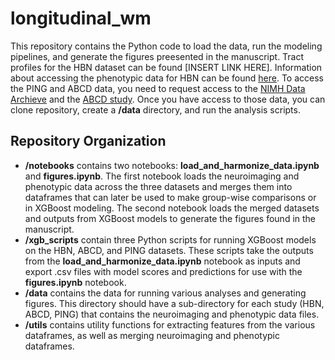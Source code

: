 # longitudinal_wm

This repository contains the Python code to load the data, run the modeling pipelines, and generate the figures preesented in the manuscript. Tract profiles for the HBN dataset can be found [INSERT LINK HERE]. Information about accessing the phenotypic data for HBN can be found [here](http://fcon_1000.projects.nitrc.org/indi/cmi_healthy_brain_network/Pheno_Access.html). To access the PING and ABCD data, you need to request access to the [NIMH Data Archieve](https://nda.nih.gov/get/access-data.html) and the [ABCD study](https://nda.nih.gov/abcd). Once you have access to those data, you can clone repository, create a **/data** directory, and run the analysis scripts. 

## Repository Organization

* **/notebooks** contains two notebooks: **load_and_harmonize_data.ipynb** and **figures.ipynb**. The first notebook loads the neuroimaging and phenotypic data across the three datasets and merges them into dataframes that can later be used to make group-wise comparisons or in XGBoost modeling. The second notebook loads the merged datasets and outputs from XGBoost models to generate the figures found in the manuscript.  
* **/xgb_scripts** contain three Python scripts for running XGBoost models on the HBN, ABCD, and PING datasets. These scripts take the outputs from the **load_and_harmonize_data.ipynb** notebook as inputs and export .csv files with model scores and predictions for use with the **figures.ipynb** notebook.
* **/data** contains the data for running various analyses and generating figures. This directory should have a sub-directory for each study (HBN, ABCD, PING) that contains the neuroimaging and phenotypic data files. 
* **/utils** contains utility functions for extracting features from the various dataframes, as well as merging neuroimaging and phenotypic dataframes. 




